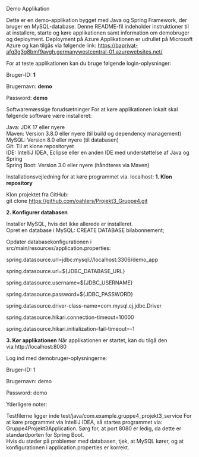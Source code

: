 Demo Applikation


Dette er en demo-applikation bygget med Java og Spring Framework, der bruger en MySQL-database. Denne README-fil indeholder instruktioner til at installere, starte og køre applikationen samt information om demobruger og deployment.
Deployment på Azure
Applikationen er udrullet på Microsoft Azure og kan tilgås via følgende link: https://baprivat-afg3g3g8bmf9avgh.germanywestcentral-01.azurewebsites.net/


For at teste applikationen kan du bruge følgende login-oplysninger:  

Bruger-ID: **1** 

Brugernavn: **demo**

Password: **demo**


Softwaremæssige forudsætninger
For at køre applikationen lokalt skal følgende software være installeret:  

Java: JDK 17 eller nyere  
Maven: Version 3.8.0 eller nyere (til build og dependency management)  
MySQL: Version 8.0 eller nyere (til databasen)  
Git: Til at klone repositoryet  
IDE: IntelliJ IDEA, Eclipse eller en anden IDE med understøttelse af Java og Spring  
Spring Boot: Version 3.0 eller nyere (håndteres via Maven)

Installationsvejledning for at køre programmet via. localhost:
**1. Klon repository**
   
Klon projektet fra GitHub:  
git clone https://github.com/oahlers/Projekt3_Gruppe4.git

**2. Konfigurer databasen**

Installer MySQL, hvis det ikke allerede er installeret.  
Opret en database i MySQL:  CREATE DATABASE bilabonnement;

Opdater databasekonfigurationen i src/main/resources/application.properties: 

spring.datasource.url=jdbc:mysql://localhost:3306/demo_app

spring.datasource.url=${JDBC_DATABASE_URL}

spring.datasource.username=${JDBC_USERNAME}

spring.datasource.password=${JDBC_PASSWORD}

spring.datasource.driver-class-name=com.mysql.cj.jdbc.Driver

spring.datasource.hikari.connection-timeout=10000

spring.datasource.hikari.initialization-fail-timeout=-1



**3. Kør applikationen**
Når applikationen er startet, kan du tilgå den via:http://localhost:8080


Log ind med demobruger-oplysningerne:  

Bruger-ID: 1

Brugernavn: demo

Password: demo

Yderligere noter:


Testfilerne ligger inde test/java/com.example.gruppe4_projekt3_service
For at køre programmet via IntelliJ IDEA, så startes programmet via: Gruppe4Projekt3Application.
Sørg for, at port 8080 er ledig, da dette er standardporten for Spring Boot.  
Hvis du støder på problemer med databasen, tjek, at MySQL kører, og at konfigurationen i application.properties er korrekt.  
